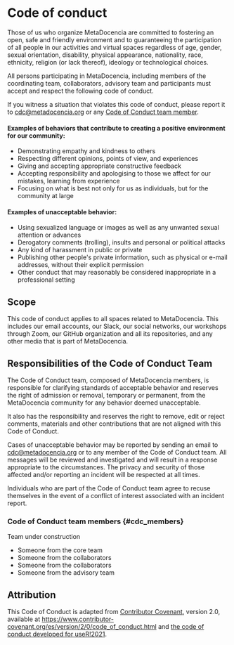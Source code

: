 # Code of conduct

Those of us who organize MetaDocencia are committed to fostering an open, safe and friendly environment and to guaranteeing the participation of all people in our activities and virtual spaces regardless of age, gender, sexual orientation, disability, physical appearance, nationality, race, ethnicity, religion (or lack thereof), ideology or technological choices. 

All persons participating in MetaDocencia, including members of the coordinating team, collaborators, advisory team and participants must accept and respect the following code of conduct. 

If you witness a situation that violates this code of conduct, please report it to [cdc@metadocencia.org](mailto:cdc@metadocencia.org) or any [Code of Conduct team member](#cdc_members).

#### Examples of behaviors that contribute to creating a positive environment for our community:

* Demonstrating empathy and kindness to others
* Respecting different opinions, points of view, and experiences
* Giving and accepting appropriate constructive feedback
* Accepting responsibility and apologising to those we affect for our mistakes, learning from experience
* Focusing on what is best not only for us as individuals, but for the community at large

#### Examples of unacceptable behavior:

* Using sexualized language or images as well as any unwanted sexual attention or advances
* Derogatory comments (trolling), insults and personal or political attacks
* Any kind of harassment in public or private
* Publishing other people's private information, such as physical or e-mail addresses, without their explicit permission
* Other conduct that may reasonably be considered inappropriate in a professional setting

## Scope

This code of conduct applies to all spaces related to MetaDocencia. This includes our email accounts, our Slack, our social networks, our workshops through Zoom, our GitHub organization and all its repositories, and any other media that is part of MetaDocencia.

## Responsibilities of the Code of Conduct Team

The Code of Conduct team, composed of MetaDocencia members, is responsible for clarifying standards of acceptable behavior and reserves the right of admission or removal, temporary or permanent, from the MetaDocencia community for any behavior deemed unacceptable. 

It also has the responsibility and reserves the right to remove, edit or reject comments, materials and other contributions that are not aligned with this Code of Conduct. 

Cases of unacceptable behavior may be reported by sending an email to [cdc@metadocencia.org](mailto:cdc@metadocencia.org) or to any member of the Code of Conduct team. All messages will be reviewed and investigated and will result in a response appropriate to the circumstances. The privacy and security of those affected and/or reporting an incident will be respected at all times. 

Individuals who are part of the Code of Conduct team agree to recuse themselves in the event of a conflict of interest associated with an incident report. 

### Code of Conduct team members {#cdc_members}

Team under construction
* Someone from the core team
* Someone from the collaborators
* Someone from the collaborators
* Someone from the advisory team 

## Attribution

This Code of Conduct is adapted from [Contributor Covenant](https://www.contributor-covenant.org), version 2.0,
available at https://www.contributor-covenant.org/es/version/2/0/code_of_conduct.html and [the code of conduct developed for useR!2021](https://user2021.r-project.org/participation/coc/).
